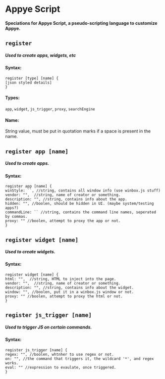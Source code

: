 # Appye Script
#### Speciations for Appye Script, a pseudo-scripting language to customize Appye.
## `register`
##### Used to create apps, widgets, etc
#### Syntax:
```
register [type] [name] {
[json styled details]
}
```
#### Types:
`app`, `widget`, `js_trigger`, `proxy`, `searchEngine`
#### Name:
String value, must be put in quotation marks if a space is present in the name.
## `register app [name]`
##### Used to create apps.
#### Syntax:
```
register app [name] {
winStyle: ``, //string, contains all window info (use winbox.js stuff)
vendor: "",  //string, name of creator or something.
description: "", //string, contains info about the app.
hidden: "", //boolen, should be hidden in UI. (maybe system/testing apps?)
commandLine: `` //string, contains the command line names, seperated by commas.
proxy: "" //boolen, attempt to proxy the app or not.
}
```
## `register widget [name]`
##### Used to create widgets.
#### Syntax:
```
register widget [name] {
html: "",  //string, HTML to inject into the page.
vendor: "",  //string, name of creator or something.
description: "", //string, contains info about the widget.
window: "", //boolen, put it in a winbox.js window or not.
proxy: "" //boolen, attempt to proxy the html or not.
}
```
## `register js_trigger [name]`
##### Used to trigger JS on certain commands.
#### Syntax:
```
register js_trigger [name] {
regex: "", //boolen, whtnher to use regex or not.
on: "", //the command that triggers it, the wildcard '*', and regex works.
eval: "" //expression to evaulate, once triggered.
}
```


